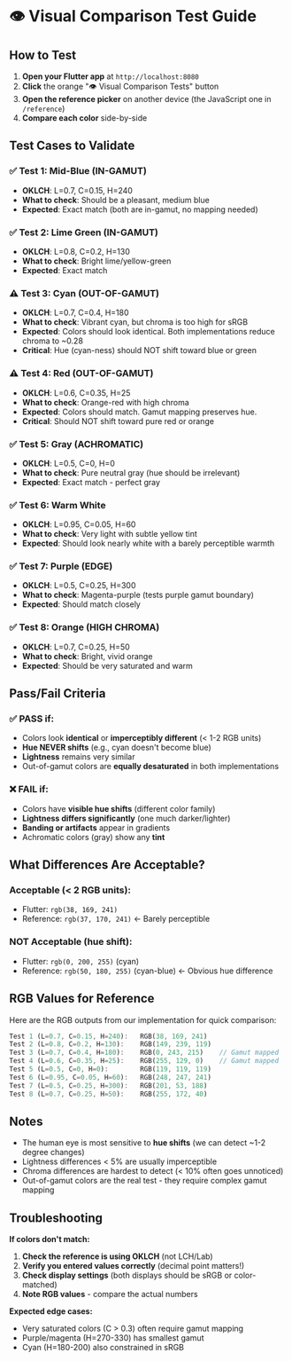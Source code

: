 # 👁️ Visual Comparison Test Guide

## How to Test

1. **Open your Flutter app** at `http://localhost:8080`
2. **Click** the orange "👁️ Visual Comparison Tests" button
3. **Open the reference picker** on another device (the JavaScript one in `/reference`)
4. **Compare each color** side-by-side

## Test Cases to Validate

### ✅ Test 1: Mid-Blue (IN-GAMUT)
- **OKLCH**: L=0.7, C=0.15, H=240
- **What to check**: Should be a pleasant, medium blue
- **Expected**: Exact match (both are in-gamut, no mapping needed)

### ✅ Test 2: Lime Green (IN-GAMUT)
- **OKLCH**: L=0.8, C=0.2, H=130
- **What to check**: Bright lime/yellow-green
- **Expected**: Exact match

### ⚠️ Test 3: Cyan (OUT-OF-GAMUT)
- **OKLCH**: L=0.7, C=0.4, H=180
- **What to check**: Vibrant cyan, but chroma is too high for sRGB
- **Expected**: Colors should look identical. Both implementations reduce chroma to ~0.28
- **Critical**: Hue (cyan-ness) should NOT shift toward blue or green

### ⚠️ Test 4: Red (OUT-OF-GAMUT)
- **OKLCH**: L=0.6, C=0.35, H=25
- **What to check**: Orange-red with high chroma
- **Expected**: Colors should match. Gamut mapping preserves hue.
- **Critical**: Should NOT shift toward pure red or orange

### ✅ Test 5: Gray (ACHROMATIC)
- **OKLCH**: L=0.5, C=0, H=0
- **What to check**: Pure neutral gray (hue should be irrelevant)
- **Expected**: Exact match - perfect gray

### ✅ Test 6: Warm White
- **OKLCH**: L=0.95, C=0.05, H=60
- **What to check**: Very light with subtle yellow tint
- **Expected**: Should look nearly white with a barely perceptible warmth

### ✅ Test 7: Purple (EDGE)
- **OKLCH**: L=0.5, C=0.25, H=300
- **What to check**: Magenta-purple (tests purple gamut boundary)
- **Expected**: Should match closely

### ✅ Test 8: Orange (HIGH CHROMA)
- **OKLCH**: L=0.7, C=0.25, H=50
- **What to check**: Bright, vivid orange
- **Expected**: Should be very saturated and warm

## Pass/Fail Criteria

### ✅ PASS if:
- Colors look **identical** or **imperceptibly different** (< 1-2 RGB units)
- **Hue NEVER shifts** (e.g., cyan doesn't become blue)
- **Lightness** remains very similar
- Out-of-gamut colors are **equally desaturated** in both implementations

### ❌ FAIL if:
- Colors have **visible hue shifts** (different color family)
- **Lightness differs significantly** (one much darker/lighter)
- **Banding or artifacts** appear in gradients
- Achromatic colors (gray) show any **tint**

## What Differences Are Acceptable?

### Acceptable (< 2 RGB units):
- Flutter: `rgb(38, 169, 241)`
- Reference: `rgb(37, 170, 241)` ← Barely perceptible

### NOT Acceptable (hue shift):
- Flutter: `rgb(0, 200, 255)` (cyan)
- Reference: `rgb(50, 180, 255)` (cyan-blue) ← Obvious hue difference

## RGB Values for Reference

Here are the RGB outputs from our implementation for quick comparison:

```dart
Test 1 (L=0.7, C=0.15, H=240):   RGB(38, 169, 241)
Test 2 (L=0.8, C=0.2, H=130):    RGB(149, 239, 119)
Test 3 (L=0.7, C=0.4, H=180):    RGB(0, 243, 215)    // Gamut mapped
Test 4 (L=0.6, C=0.35, H=25):    RGB(255, 129, 0)    // Gamut mapped
Test 5 (L=0.5, C=0, H=0):        RGB(119, 119, 119)
Test 6 (L=0.95, C=0.05, H=60):   RGB(248, 247, 241)
Test 7 (L=0.5, C=0.25, H=300):   RGB(201, 53, 188)
Test 8 (L=0.7, C=0.25, H=50):    RGB(255, 172, 40)
```

## Notes

- The human eye is most sensitive to **hue shifts** (we can detect ~1-2 degree changes)
- Lightness differences < 5% are usually imperceptible
- Chroma differences are hardest to detect (< 10% often goes unnoticed)
- Out-of-gamut colors are the real test - they require complex gamut mapping

## Troubleshooting

**If colors don't match:**

1. **Check the reference is using OKLCH** (not LCH/Lab)
2. **Verify you entered values correctly** (decimal point matters!)
3. **Check display settings** (both displays should be sRGB or color-matched)
4. **Note RGB values** - compare the actual numbers

**Expected edge cases:**

- Very saturated colors (C > 0.3) often require gamut mapping
- Purple/magenta (H=270-330) has smallest gamut
- Cyan (H=180-200) also constrained in sRGB

